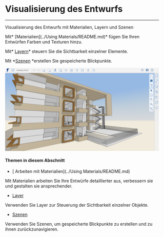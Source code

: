 

# Visualisierung des Entwurfs

---

Visualisierung des Entwurfs mit Materialien, Layern und Szenen

Mit* [Materialien](../Using Materials/README.md)* fügen Sie Ihren Entwürfen Farben und Texturen hinzu.

Mit* [Layern](../Layers.md)* steuern Sie die Sichtbarkeit einzelner Elemente.

Mit *[Szenen](../Scenes.md) *erstellen Sie gespeicherte Blickpunkte.

![](Images/GUID-40CC1198-CBFD-4CFC-AF24-CE5886640AD9-low.png)

#### Themen in diesem Abschnitt

* [ Arbeiten mit Materialien](../Using Materials/README.md)

Mit Materialien arbeiten Sie Ihre Entwürfe detaillierter aus, verbessern sie und gestalten sie ansprechender.

* [Layer](../Layers.md)

Verwenden Sie Layer zur Steuerung der Sichtbarkeit einzelner Objekte.

* [Szenen](../Scenes.md)

Verwenden Sie Szenen, um gespeicherte Blickpunkte zu erstellen und zu ihnen zurückzunavigieren.


